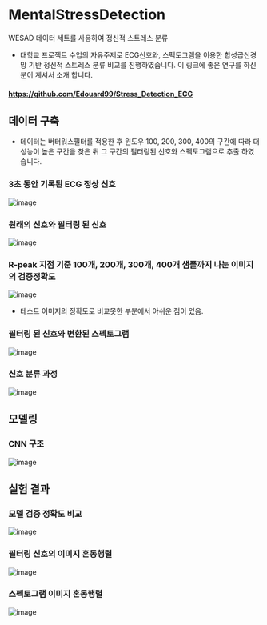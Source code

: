 # MentalStressDetection
WESAD 데이터 세트를 사용하여 정신적 스트레스 분류 

- 대학교 프로젝트 수업의 자유주제로 ECG신호와, 스펙토그램을 이용한 합성곱신경망 기반 정신적 스트레스 분류 비교를 진행하였습니다.
이 링크에 좋은 연구를 하신 분이 계셔서 소개 합니다.
#### https://github.com/Edouard99/Stress_Detection_ECG


## 데이터 구축
- 데이터는 버터워스필터를 적용한 후 윈도우 100, 200, 300, 400의 구간에 따라 더 성능이 높은 구간을 찾은 뒤 그 구간의 필터링된 신호와 스펙토그램으로 추출 하였습니다.


### 3초 동안 기록된 ECG 정상 신호
![image](https://github.com/eejji/MentalStressDetection/assets/124345335/9f312fc2-a9f6-4d79-83ed-e32d3c584feb)

### 원래의 신호와 필터링 된 신호
![image](https://github.com/eejji/MentalStressDetection/assets/124345335/895b57f2-d248-4181-bf41-700e22f2818c)

### R-peak 지점 기준 100개, 200개, 300개, 400개 샘플까지 나눈 이미지의 검증정확도
![image](https://github.com/eejji/MentalStressDetection/assets/124345335/648cb065-30ac-4ee1-9353-eb098dd47f3b)
- 테스트 이미지의 정확도로 비교못한 부분에서 아쉬운 점이 있음.


### 필터링 된 신호와 변환된 스펙토그램 
![image](https://github.com/eejji/MentalStressDetection/assets/124345335/9eff52ab-6789-4af9-b845-4661cf4fc440)

### 신호 분류 과정 
![image](https://github.com/eejji/MentalStressDetection/assets/124345335/b0fc14b0-1916-4742-9644-83ba89cf2ac1)


## 모델링

###  CNN 구조 
![image](https://github.com/eejji/MentalStressDetection/assets/124345335/781b1988-40fe-4e0e-8d8b-bbdfa55d9ecd)


## 실험 결과 
### 모델 검증 정확도 비교 
![image](https://github.com/eejji/MentalStressDetection/assets/124345335/1cdc0a23-e7fa-4a35-9e58-dff5c7e6606a)

### 필터링 신호의 이미지 혼동행렬 
![image](https://github.com/eejji/MentalStressDetection/assets/124345335/1474f031-7f2f-4be9-bb23-ff5a01e20396)

### 스펙토그램 이미지 혼동행렬
![image](https://github.com/eejji/MentalStressDetection/assets/124345335/99eedb99-41aa-4bbc-8d75-0e69ac323ec3)


